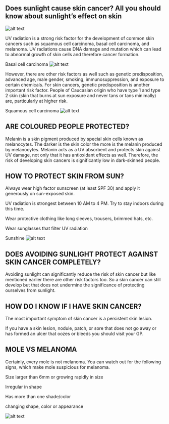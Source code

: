 ## Does sunlight cause skin cancer? All you should know about sunlight’s effect on skin

![alt text](../../../images/skin-cancer-thumb-nail.png)

UV radiation is a strong risk factor for the development of common skin cancers such as squamous cell carcinoma, basal cell carcinoma, and melanoma. UV radiations cause DNA damage and mutation which can lead to abnormal growth of skin cells and therefore cancer formation.

 

Basal cell carcinoma
![alt text](../../../images/e70d791c-bb9b-4d5c-a9fc-cc90a1116aca-768x402.jpeg)

However, there are other risk factors as well such as genetic predisposition, advanced age, male gender, smoking, immunosuppression, and exposure to certain chemicals. For skin cancers, genetic predisposition is another important risk factor. People of Caucasian origin who have type 1 and type 2 skin (skin that burns at sun exposure and never tans or tans minimally) are, particularly at higher risk.

Squamous cell carcinoma
![alt text](../../../images/51efd641-a7e2-4b52-a90b-a963279029bc-768x392.jpeg)

## ARE COLOURED PEOPLE PROTECTED?

Melanin is a skin pigment produced by special skin cells known as melanocytes. The darker is the skin color the more is the melanin produced by melanocytes. Melanin acts as a UV absorbent and protects skin against UV damage, not only that it has antioxidant effects as well. Therefore, the risk of developing skin cancers is significantly low in dark-skinned people.

## HOW TO PROTECT SKIN FROM SUN?

Always wear high factor sunscreen (at least SPF 30) and apply it generously on sun-exposed skin.

UV radiation is strongest between 10 AM to 4 PM. Try to stay indoors during this time.

Wear protective clothing like long sleeves, trousers, brimmed hats, etc.

Wear sunglasses that filter UV radiation

Sunshine
![alt text](../../../images/cd8142d6-e2bb-4ed7-abf8-b05fe8ba8507-682x1024.jpeg)

## DOES AVOIDING SUNLIGHT PROTECT AGAINST SKIN CANCER COMPLETELY?

Avoiding sunlight can significantly reduce the risk of skin cancer but like mentioned earlier there are other risk factors too. So a skin cancer can still develop but that does not undermine the significance of protecting ourselves from sunlight.

## HOW DO I KNOW IF I HAVE SKIN CANCER?

The most important symptom of skin cancer is a persistent skin lesion.

If you have a skin lesion, nodule, patch, or sore that does not go away or has formed an ulcer that oozes or bleeds you should visit your GP.

## MOLE VS MELANOMA

Certainly, every mole is not melanoma. You can watch out for the following signs, which make mole suspicious for melanoma.

Size larger than 6mm or growing rapidly in size

Irregular in shape

Has more than one shade/color

changing shape, color or appearance

![alt text](../../../images/21416742-1f6d-48d0-b8cb-600ea61ecd30-768x353.jpeg)


